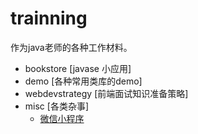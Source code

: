 # trainning

作为java老师的各种工作材料。

- bookstore [javase 小应用]
- demo [各种常用类库的demo]
- webdevstrategy [前端面试知识准备策略]
- misc [各类杂事]
  - [微信小程序](misc/weixin_mini_program.md)

